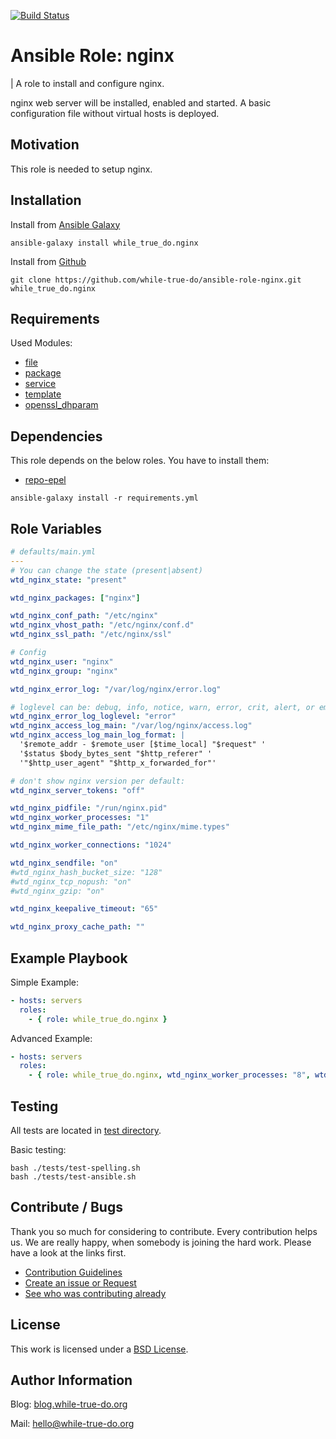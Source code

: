 [![Build Status](https://travis-ci.org/while-true-do/ansible-role-nginx.svg?branch=master)](https://travis-ci.org/while-true-do/ansible-role-nginx)

# Ansible Role: nginx
| A role to install and configure nginx.

nginx web server will be installed, enabled and started.
A basic configuration file without virtual hosts is deployed.

## Motivation

This role is needed to setup nginx.

## Installation

Install from [Ansible Galaxy](https://galaxy.ansible.com/while_true_do/nginx)

```
ansible-galaxy install while_true_do.nginx
```

Install from [Github](https://github.com/while-true-do/ansible-role-nginx)

```
git clone https://github.com/while-true-do/ansible-role-nginx.git while_true_do.nginx
```

## Requirements

Used Modules:

-   [file](http://docs.ansible.com/ansible/latest/file_module.html)
-   [package](http://docs.ansible.com/ansible/latest/package_module.html)
-   [service](http://docs.ansible.com/ansible/latest/service_module.html)
-   [template](http://docs.ansible.com/ansible/latest/template_module.html)
-   [openssl_dhparam](http://docs.ansible.com/ansible/latest/openssl_dhparam_module.html)

## Dependencies

This role depends on the below roles. You have to install them:

-   [repo-epel](https://github.com/while-true-do/ansible-role-repo-epel)

```
ansible-galaxy install -r requirements.yml
```

## Role Variables


```yaml
# defaults/main.yml
---
# You can change the state (present|absent)
wtd_nginx_state: "present"

wtd_nginx_packages: ["nginx"]

wtd_nginx_conf_path: "/etc/nginx"
wtd_nginx_vhost_path: "/etc/nginx/conf.d"
wtd_nginx_ssl_path: "/etc/nginx/ssl"

# Config
wtd_nginx_user: "nginx"
wtd_nginx_group: "nginx"

wtd_nginx_error_log: "/var/log/nginx/error.log"

# loglevel can be: debug, info, notice, warn, error, crit, alert, or emerg
wtd_nginx_error_log_loglevel: "error"
wtd_nginx_access_log_main: "/var/log/nginx/access.log"
wtd_nginx_access_log_main_log_format: |
  '$remote_addr - $remote_user [$time_local] "$request" '
  '$status $body_bytes_sent "$http_referer" '
  '"$http_user_agent" "$http_x_forwarded_for"'

# don't show nginx version per default:
wtd_nginx_server_tokens: "off"

wtd_nginx_pidfile: "/run/nginx.pid"
wtd_nginx_worker_processes: "1"
wtd_nginx_mime_file_path: "/etc/nginx/mime.types"

wtd_nginx_worker_connections: "1024"

wtd_nginx_sendfile: "on"
#wtd_nginx_hash_bucket_size: "128"
#wtd_nginx_tcp_nopush: "on"
#wtd_nginx_gzip: "on"

wtd_nginx_keepalive_timeout: "65"

wtd_nginx_proxy_cache_path: ""
```

## Example Playbook

Simple Example:

```yaml
- hosts: servers 
  roles:
    - { role: while_true_do.nginx }
```

Advanced Example:

```yaml
- hosts: servers 
  roles:
    - { role: while_true_do.nginx, wtd_nginx_worker_processes: "8", wtd_nginx_tcp_nopush: "on" }
```

## Testing

All tests are located in [test directory](./tests/).

Basic testing:

```
bash ./tests/test-spelling.sh
bash ./tests/test-ansible.sh
```

## Contribute / Bugs

Thank you so much for considering to contribute. Every contribution helps us.
We are really happy, when somebody is joining the hard work. Please have a look 
at the links first.

-   [Contribution Guidelines](./docs/CONTRIBUTING.md)
-   [Create an issue or Request](https://github.com/while-true-do/ansible-role-nginx/issues)
-   [See who was contributing already](https://github.com/while-true-do/ansible-role-nginx/graphs/contributors)

## License

This work is licensed under a [BSD License](https://opensource.org/licenses/BSD-3-Clause).

## Author Information

Blog: [blog.while-true-do.org](https://blog.while-true-do.org)

Mail: [hello@while-true-do.org](mailto:hello@while-true-do.org)
